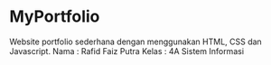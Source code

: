 # MyPortfolio
Website portfolio sederhana dengan menggunakan HTML, CSS dan Javascript.
Nama : Rafid Faiz Putra
Kelas : 4A Sistem Informasi
